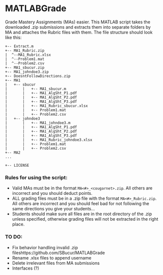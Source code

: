 # MATLABGrade
Grade Mastery Assignments (MAs) easier. This MATLAB script takes the downloaded .zip submissions and extracts them into separate folders by MA and attaches the Rubric files with them. The file structure should look like this:

```
+-- Extract.m
+-- MA1_Rubric.zip
|  ^--MA1_Rubric.xlsx
|  ^--Problem1.mat
|  ^--Problem2.csv
+-- MA1_sbucur.zip
+-- MA1_johndoe3.zip
+-- DoesntFollowDirections.zip
+-- MA1
|   +-- sbucur
|       |   +-- MA1_sbucur.m
|       |   +-- MA1_AlgSht_P1.pdf
|       |   +-- MA1_AlgSht_P2.pdf
|       |   +-- MA1_AlgSht_P3.pdf
|       |   +-- MA1_Rubric_sbucur.xlsx
|       |   +-- Problem1.mat
|       |   +-- Problem2.csv
|   +-- johndoe3
|       |   +-- MA1_johndoe3.m
|       |   +-- MA1_AlgSht_P1.pdf
|       |   +-- MA1_AlgSht_P2.pdf
|       |   +-- MA1_AlgSht_P3.pdf
|       |   +-- MA1_Rubric_johndoe3.xlsx
|       |   +-- Problem1.mat
|       |   +-- Problem2.csv
+-- MA2
...

+-- LICENSE
```
### Rules for using the script:
* Valid MAs must be in the format ```MA<#>_<cougarnet>.zip```. All others are incorrect and you should deduct points.
* ALL grading files must be in a .zip file with the format ```MA<#>_Rubric.zip```. All others are incorrect and you should feel bad for not following the same directions you give your students...
* Students should make sure all files are in the root directory of the .zip unless specified, otherwise grading files will not be extracted in the right place.

### TO DO:
* Fix behavior handling invalid .zip fileshttps://github.com/SBucur/MATLABGrade
* Rename .xlsx files to append username
* Delete irrelevant files from MA submissions
* Interfaces (?)
